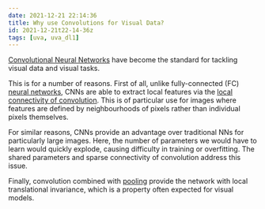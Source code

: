 ```yaml
---
date: 2021-12-21 22:14:36
title: Why use Convolutions for Visual Data?
id: 2021-12-21t22-14-36z
tags: [uva, uva_dl1]
---
```


[Convolutional Neural Networks](./2021-12-21t22-19-52z.md) have become the
standard for tackling visual data and visual tasks.

This is for a number of reasons. First of all, unlike fully-connected (FC)
[neural networks](./2021-04-26t18-14-48z.md), CNNs are able to extract local
features via the [local connectivity of convolution](./2021-12-30t18-03-31z.md).
This is of particular use for images where features are defined by
neighbourhoods of pixels rather than individual pixels themselves.

For similar reasons, CNNs provide an advantage over traditional NNs for
particularly large images. Here, the number of parameters we would have to learn
would quickly explode, causing difficulty in training or overfitting. The shared
parameters and sparse connectivity of convolution address this issue.

Finally, convolution combined with [pooling](./2021-12-30t18-27-26z.md) provide
the network with local translational invariance, which is a property often
expected for visual models.
